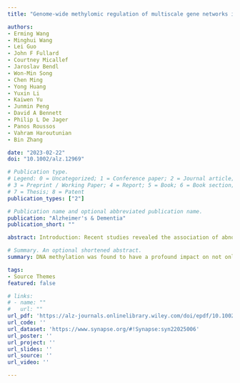 ```yaml
---
title: "Genome-wide methylomic regulation of multiscale gene networks in Alzheimer's disease"

authors:
- Erming Wang
- Minghui Wang
- Lei Guo
- John F Fullard
- Courtney Micallef
- Jaroslav Bendl
- Won-Min Song
- Chen Ming
- Yong Huang
- Yuxin Li
- Kaiwen Yu
- Junmin Peng
- David A Bennett
- Philip L De Jager
- Panos Roussos
- Vahram Haroutunian
- Bin Zhang

date: "2023-02-22"
doi: "10.1002/alz.12969"

# Publication type.
# Legend: 0 = Uncategorized; 1 = Conference paper; 2 = Journal article;
# 3 = Preprint / Working Paper; 4 = Report; 5 = Book; 6 = Book section;
# 7 = Thesis; 8 = Patent
publication_types: ["2"]

# Publication name and optional abbreviated publication name.
publication: "Alzheimer's & Dementia"
publication_short: ""

abstract: Introduction: Recent studies revealed the association of abnormal methylomic changes with Alzheimer's disease (AD) but there is a lack of systematic study of the impact of methylomic alterations over the molecular networks underlying AD. Methods: We profiled genome-wide methylomic variations in the parahippocampal gyrus from 201 post mortem control, mild cognitive impaired, and AD brains. Results: We identified 270 distinct differentially methylated regions (DMRs) associated with AD. We quantified the impact of these DMRs on each gene and each protein as well as gene and protein co-expression networks. DNA methylation had a profound impact on both AD-associated gene/protein modules and their key regulators. We further integrated the matched multi-omics data to show the impact of DNA methylation on chromatin accessibility, which further modulates gene and protein expression. Discussion: The quantified impact of DNA methylation on gene and protein networks underlying AD identified potential upstream epigenetic regulators of AD.

# Summary. An optional shortened abstract.
summary: DNA methylation was found to have a profound impact on not only the AD-associated gene modules but also key regulators of the gene and protein networks. Key findings were validated in an independent multi-omics cohort in AD. The impact of DNA methylation on chromatin accessibility was also investigated by integrating the matched methylomic, epigenomic, transcriptomic, and proteomic data.

tags:
- Source Themes
featured: false

# links:
# - name: ""
#   url: ""
url_pdf: 'https://alz-journals.onlinelibrary.wiley.com/doi/epdf/10.1002/alz.12969'
url_code: ''
url_dataset: 'https://www.synapse.org/#!Synapse:syn22025006'
url_poster: ''
url_project: ''
url_slides: ''
url_source: ''
url_video: ''

---
```

